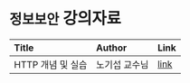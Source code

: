 # `정보보안` 강의자료

|Title|Author|Link|
|:--|:--|:--|
|HTTP 개념 및 실습|노기섭 교수님|[link](./chapters/cju_http.md)|

